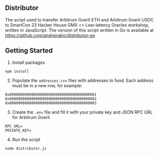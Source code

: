 ## Distributor

The script used to transfer Arbitrum Goerli ETH and Arbitrum Goerli USDC to SmartCon 23 Hacker House GMX <> Low-latency Oracles workshop, written in JavaScript. The version of this script written in Go is available at https://github.com/andrejrakic/distributor-go

## Getting Started

1) Install packages

```
npm install
```

2) Populate the `addresses.csv` files with addresses to fund. Each address must be in a new row, for example:

```
0x0000000000000000000000000000000000000001
0x0000000000000000000000000000000000000002
0x0000000000000000000000000000000000000003
```

3) Create the `.env` file and fill it with your private key and JSON RPC URL for Arbitrum Goerli

```
RPC_URL=
PRIVATE_KEY=
```

4) Run the script

```
node distributor.js
```
